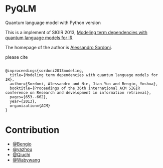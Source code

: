 # PyQLM
Quantum language model with Python version

This is a implement of SIGIR 2013,  [Modeling term dependencies with quantum language models for IR](https://dl.acm.org/citation.cfm?id=2484098)


The homepage of the author is [Alessandro Sordoni](https://www.microsoft.com/en-us/research/people/alsordon/).

please cite 
<pre><code>
@inproceedings{sordoni2013modeling,
  title={Modeling term dependencies with quantum language models for IR},
  author={Sordoni, Alessandro and Nie, Jian-Yun and Bengio, Yoshua},
  booktitle={Proceedings of the 36th international ACM SIGIR conference on Research and development in information retrieval},
  pages={653--662},
  year={2013},
  organization={ACM}
}
</code></pre> 


# Contribution
-	[@Bengio](https://github.com/Ameoi)
-	[@yazhou](http://cs.tju.edu.cn/faculty/dsong/yazhouzhang.html)
-	[@Qiuchi](http://www.quartz-itn.eu/people/esr/esr-1)
-	[@Wabywang](https://github.com/Wabyking)
